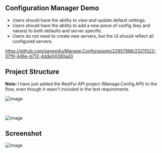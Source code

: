 
<h2>Configuration Manager Demo</h2>

<ul>
  <li>Users should have the ability to view and update default settings.</li>
  <li>Users should have the ability to add a new piece of config (key and values) to both defaults and server specific.</li>
  <li>Users do not need to create new servers, but the UI should reflect all configured servers.</li>
</ul>

https://github.com/saneej4u/Manage.Config/assets/22857988/23211522-07f9-446e-b712-4dde04390ad3

<h2>Project Structure</h2>

<b> Note: </b> I have just added the RestFul API project (Manage.Config.API) to the flow, even though it wasn't included in the test requirements.

![image](https://github.com/saneej4u/Manage.Config/assets/22857988/124bae21-bb3c-4ff2-8ad2-c632c889d912)

<br/>

![image](https://github.com/saneej4u/Manage.Config/assets/22857988/76372b19-a41d-4451-aac7-2ecb25582cd8)

<h2>Screenshot</h2>

![image](https://github.com/saneej4u/Manage.Config/assets/22857988/2fec6b8f-3dda-41d7-bc94-b8e127f306a3)
